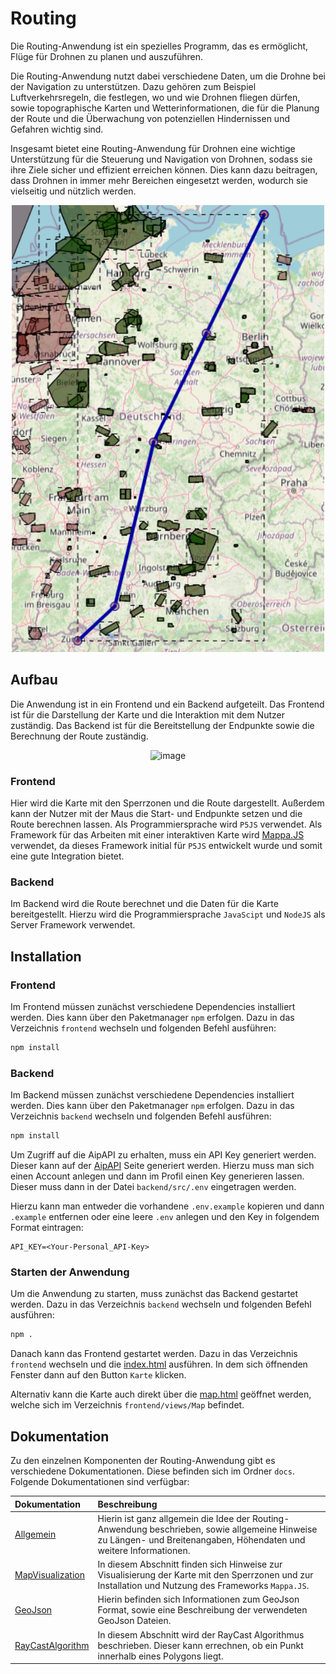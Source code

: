 # Routing

Die Routing-Anwendung ist ein spezielles Programm, das es ermöglicht, Flüge für Drohnen zu planen und auszuführen.

Die Routing-Anwendung nutzt dabei verschiedene Daten, um die Drohne bei der Navigation zu unterstützen. Dazu gehören zum Beispiel Luftverkehrsregeln, die festlegen, wo und wie Drohnen fliegen dürfen, sowie topographische Karten und Wetterinformationen, die für die Planung der Route und die Überwachung von potenziellen Hindernissen und Gefahren wichtig sind.

Insgesamt bietet eine Routing-Anwendung für Drohnen eine wichtige Unterstützung für die Steuerung und Navigation von Drohnen, sodass sie ihre Ziele sicher und effizient erreichen können. Dies kann dazu beitragen, dass Drohnen in immer mehr Bereichen eingesetzt werden, wodurch sie vielseitig und nützlich werden.

<p align="center">
    <img src="assets/Routing-overview.png" alt="Routing" width="500"/>
</p>



## Aufbau
Die Anwendung ist in ein Frontend und ein Backend aufgeteilt. Das Frontend ist für die Darstellung der Karte und die Interaktion mit dem Nutzer zuständig. Das Backend ist für die Bereitstellung der Endpunkte sowie die Berechnung der Route zuständig.



<p align="center">
    <img  alt="image" src="https://user-images.githubusercontent.com/46423967/208264609-c6de520a-c01f-4e80-9010-7128e864003e.png">
</p>

### Frontend
Hier wird die Karte mit den Sperrzonen und die Route dargestellt. Außerdem kann der Nutzer mit der Maus die Start- und Endpunkte setzen und die Route berechnen lassen.
Als Programmiersprache wird `P5JS` verwendet. Als Framework für das Arbeiten mit einer interaktiven Karte wird [Mappa.JS](https://mappa.js.org/) verwendet, da dieses Framework initial für `P5JS` entwickelt wurde und somit eine gute Integration bietet.

### Backend
Im Backend wird die Route berechnet und die Daten für die Karte bereitgestellt. Hierzu wird die Programmiersprache `JavaScipt` und `NodeJS` als Server Framework verwendet.


## Installation
### Frontend
Im Frontend müssen zunächst verschiedene Dependencies installiert werden. Dies kann über den Paketmanager `npm` erfolgen. Dazu in das Verzeichnis `frontend` wechseln und folgenden Befehl ausführen:
```bash
npm install
```

### Backend
Im Backend müssen zunächst verschiedene Dependencies installiert werden. Dies kann über den Paketmanager `npm` erfolgen. Dazu in das Verzeichnis `backend` wechseln und folgenden Befehl ausführen:

```bash
npm install
```

Um Zugriff auf die AipAPI zu erhalten, muss ein API Key generiert werden. Dieser kann auf der [AipAPI](https://www.openaip.net/) Seite generiert werden. Hierzu muss man sich einen Account anlegen und dann im Profil einen Key generieren lassen. Dieser muss dann in der Datei `backend/src/.env` eingetragen werden.

Hierzu kann man entweder die vorhandene `.env.example` kopieren und dann `.example` entfernen oder eine leere `.env` anlegen und den Key in folgendem Format eintragen:
```dotenv
API_KEY=<Your-Personal_API-Key>
```



### Starten der Anwendung
Um die Anwendung zu starten, muss zunächst das Backend gestartet werden. Dazu in das Verzeichnis `backend` wechseln und folgenden Befehl ausführen:
```bash
npm .
```

Danach kann das Frontend gestartet werden. Dazu in das Verzeichnis `frontend` wechseln und die [index.html](frontend%2Findex.html) ausführen. In dem sich öffnenden Fenster dann auf den Button `Karte` klicken.


Alternativ kann die Karte auch direkt über die [map.html](frontend%2Fviews%2FMap%2Fmap.html) geöffnet werden, welche sich im Verzeichnis `frontend/views/Map` befindet.



## Dokumentation
Zu den einzelnen Komponenten der Routing-Anwendung gibt es verschiedene Dokumentationen. Diese befinden sich im Ordner `docs`. Folgende Dokumentationen sind verfügbar:

| Dokumentation                                  | Beschreibung                                                                                                                                                         |
|:-----------------------------------------------|:---------------------------------------------------------------------------------------------------------------------------------------------------------------------|
| [Allgemein](docs%2FAllgemein.md)               | Hierin ist ganz allgemein die Idee der Routing-Anwendung beschrieben, sowie allgemeine Hinweise zu Längen- und Breitenangaben, Höhendaten und weitere Informationen. | 
| [MapVisualization](docs%2FMapVisualization.md) | In diesem Abschnitt finden sich Hinweise zur Visualisierung der Karte mit den Sperrzonen und zur Installation und Nutzung des Frameworks `Mappa.JS`.                 |
| [GeoJson](docs%2FGeoJson.md)                   | Hierin befinden sich Informationen zum GeoJson Format, sowie eine Beschreibung der verwendeten GeoJson Dateien.                                                      |
| [RayCastAlgorithm](docs%2FRayCastAlgorithm.md) | In diesem Abschnitt wird der RayCast Algorithmus beschrieben. Dieser kann errechnen, ob ein Punkt innerhalb eines Polygons liegt.                                    |     




